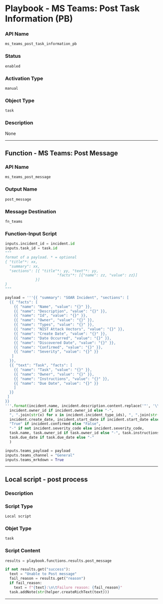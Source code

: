 <!--
    DO NOT MANUALLY EDIT THIS FILE
    THIS FILE IS AUTOMATICALLY GENERATED WITH resilient-sdk codegen
    Generated with resilient-sdk v49.0.4368
-->

# Playbook - MS Teams: Post Task Information (PB)

### API Name
`ms_teams_post_task_information_pb`

### Status
`enabled`

### Activation Type
`manual`

### Object Type
`task`

### Description
None


---
## Function - MS Teams: Post Message

### API Name
`ms_teams_post_message`

### Output Name
`post_message`

### Message Destination
`fn_teams`

### Function-Input Script
```python
inputs.incident_id = incident.id
inputs.task_id = task.id
"""
format of a payload. * = optional
{ "title"*: xx, 
  "summary": xx, 
  "sections": [{ "title"*: yy, "text"*: yy, 
                        "facts"*: [{"name": zz, "value": zz}]
              }]
}
"""

payload = '''{{ "summary": "SOAR Incident", "sections": [ 
  {{ "facts": [ 
    {{ "name": "Name", "value": "{}" }}, 
    {{ "name": "Description", "value": "{}" }}, 
    {{ "name": "Id", "value": "{}" }}, 
    {{ "name": "Owner", "value": "{}" }}, 
    {{ "name": "Types", "value": "{}" }}, 
    {{ "name": "NIST Attack Vectors", "value": "{}" }}, 
    {{ "name": "Create Date", "value": "{}" }}, 
    {{ "name": "Date Occurred", "value": "{}" }}, 
    {{ "name": "Discovered Date", "value": "{}" }}, 
    {{ "name": "Confirmed", "value": "{}" }}, 
    {{ "name": "Severity", "value": "{}" }} 
   ]
  }},
  {{ "text": "Task", "facts": [ 
    {{ "name": "Task", "value": "{}" }}, 
    {{ "name": "Owner", "value": "{}" }},
    {{ "name": "Instructions", "value": "{}" }},
    {{ "name": "Due Date", "value": "{}" }}
    ]
  }}
 ] 
}} 
'''.format(incident.name, incident.description.content.replace('"', '\\"') if incident.description else "-", incident.id,
  incident.owner_id if incident.owner_id else "-",
  ", ".join(str(x) for x in incident.incident_type_ids), ", ".join(str(x) for x in incident.nist_attack_vectors),
  incident.create_date, incident.start_date if incident.start_date else "-", incident.discovered_date,
  "True" if incident.confirmed else "False",
  "-" if not incident.severity_code else incident.severity_code,
  task.name, task.owner_id if task.owner_id else "-", task.instructions.content.replace('"', "'") if task.instructions else "-",
  task.due_date if task.due_date else "-"
  )

inputs.teams_payload = payload
inputs.teams_channel = "General"
inputs.teams_mrkdown = True
```

---

## Local script - post process

### Description


### Script Type
`Local script`

### Objet Type
`task`

### Script Content
```python
results = playbook.functions.results.post_message

if not results.get("success"):
  text = "Unable to Post message"
  fail_reason = results.get("reason")
  if fail_reason:
    text = f"{text}:\n\tFailure reason: {fail_reason}"
  task.addNote(str(helper.createRichText(text)))
```

---
